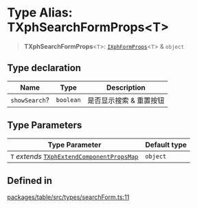# Type Alias: TXphSearchFormProps\<T\>

> **TXphSearchFormProps**\<`T`\>: [`IXphFormProps`](../interfaces/IXphFormProps.md)\<`T`\> & `object`

## Type declaration

| Name | Type | Description |
| ------ | ------ | ------ |
| `showSearch`? | `boolean` | 是否显示搜索 & 重置按钮 |

## Type Parameters

| Type Parameter | Default type |
| ------ | ------ |
| `T` *extends* [`TXphExtendComponentPropsMap`](TXphExtendComponentPropsMap.md) | `object` |

## Defined in

[packages/table/src/types/searchForm.ts:11](https://github.com/XiaoPiHong/xph-crud/blob/35d86c07c46a3dd83fadda70a3d1fe8dfc4260ac/packages/table/src/types/searchForm.ts#L11)
